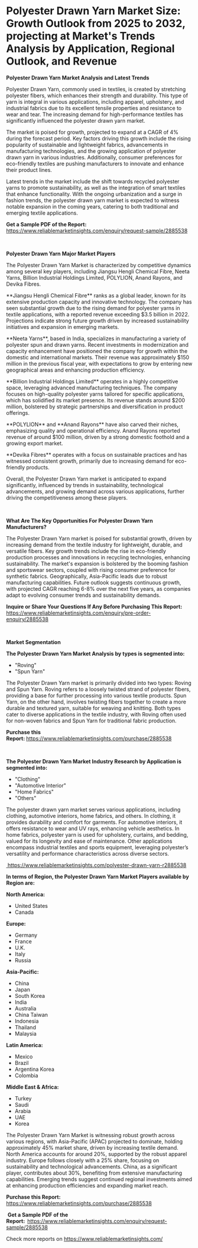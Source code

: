 <p><h1>Polyester Drawn Yarn Market Size: Growth Outlook from 2025 to 2032, projecting at Market's Trends Analysis by Application, Regional Outlook, and Revenue</h1></p><p><strong>Polyester Drawn Yarn Market Analysis and Latest Trends</strong></p>
<p><p>Polyester Drawn Yarn, commonly used in textiles, is created by stretching polyester fibers, which enhances their strength and durability. This type of yarn is integral in various applications, including apparel, upholstery, and industrial fabrics due to its excellent tensile properties and resistance to wear and tear. The increasing demand for high-performance textiles has significantly influenced the polyester drawn yarn market.</p><p>The market is poised for growth, projected to expand at a CAGR of 4% during the forecast period. Key factors driving this growth include the rising popularity of sustainable and lightweight fabrics, advancements in manufacturing technologies, and the growing application of polyester drawn yarn in various industries. Additionally, consumer preferences for eco-friendly textiles are pushing manufacturers to innovate and enhance their product lines.</p><p>Latest trends in the market include the shift towards recycled polyester yarns to promote sustainability, as well as the integration of smart textiles that enhance functionality. With the ongoing urbanization and a surge in fashion trends, the polyester drawn yarn market is expected to witness notable expansion in the coming years, catering to both traditional and emerging textile applications.</p></p>
<p><strong>Get a Sample PDF of the Report:&nbsp;</strong> <a href="https://www.reliablemarketinsights.com/enquiry/request-sample/2885538?utm_campaign=3005&utm_medium=2&utm_source=Github&utm_content=ia&utm_term=13032025&utm_id=polyester-drawn-yarn">https://www.reliablemarketinsights.com/enquiry/request-sample/2885538</a></p>
<p>&nbsp;</p>
<p><strong>Polyester Drawn Yarn Major Market Players</strong></p>
<p><p>The Polyester Drawn Yarn Market is characterized by competitive dynamics among several key players, including Jiangsu Hengli Chemical Fibre, Neeta Yarns, Billion Industrial Holdings Limited, POLYLION, Anand Rayons, and Devika Fibres. </p><p>**Jiangsu Hengli Chemical Fibre** ranks as a global leader, known for its extensive production capacity and innovative technology. The company has seen substantial growth due to the rising demand for polyester yarns in textile applications, with a reported revenue exceeding $3.5 billion in 2022. Projections indicate strong future growth driven by increased sustainability initiatives and expansion in emerging markets.</p><p>**Neeta Yarns**, based in India, specializes in manufacturing a variety of polyester spun and drawn yarns. Recent investments in modernization and capacity enhancement have positioned the company for growth within the domestic and international markets. Their revenue was approximately $150 million in the previous fiscal year, with expectations to grow by entering new geographical areas and enhancing production efficiency.</p><p>**Billion Industrial Holdings Limited** operates in a highly competitive space, leveraging advanced manufacturing techniques. The company focuses on high-quality polyester yarns tailored for specific applications, which has solidified its market presence. Its revenue stands around $200 million, bolstered by strategic partnerships and diversification in product offerings.</p><p>**POLYLION** and **Anand Rayons** have also carved their niches, emphasizing quality and operational efficiency. Anand Rayons reported revenue of around $100 million, driven by a strong domestic foothold and a growing export market.</p><p>**Devika Fibres** operates with a focus on sustainable practices and has witnessed consistent growth, primarily due to increasing demand for eco-friendly products. </p><p>Overall, the Polyester Drawn Yarn market is anticipated to expand significantly, influenced by trends in sustainability, technological advancements, and growing demand across various applications, further driving the competitiveness among these players.</p></p>
<p>&nbsp;</p>
<p><strong>What Are The Key Opportunities For Polyester Drawn Yarn Manufacturers?</strong></p>
<p><p>The Polyester Drawn Yarn market is poised for substantial growth, driven by increasing demand from the textile industry for lightweight, durable, and versatile fibers. Key growth trends include the rise in eco-friendly production processes and innovations in recycling technologies, enhancing sustainability. The market's expansion is bolstered by the booming fashion and sportswear sectors, coupled with rising consumer preference for synthetic fabrics. Geographically, Asia-Pacific leads due to robust manufacturing capabilities. Future outlook suggests continuous growth, with projected CAGR reaching 6-8% over the next five years, as companies adapt to evolving consumer trends and sustainability demands.</p></p>
<p><strong>Inquire or Share Your Questions If Any Before Purchasing This Report:</strong> <a href="https://www.reliablemarketinsights.com/enquiry/pre-order-enquiry/2885538?utm_campaign=3005&utm_medium=2&utm_source=Github&utm_content=ia&utm_term=13032025&utm_id=polyester-drawn-yarn">https://www.reliablemarketinsights.com/enquiry/pre-order-enquiry/2885538</a></p>
<p>&nbsp;</p>
<p><strong>Market Segmentation</strong></p>
<p><strong>The Polyester Drawn Yarn Market Analysis by types is segmented into:</strong></p>
<p><ul><li>"Roving"</li><li>"Spun Yarn"</li></ul></p>
<p><p>The Polyester Drawn Yarn market is primarily divided into two types: Roving and Spun Yarn. Roving refers to a loosely twisted strand of polyester fibers, providing a base for further processing into various textile products. Spun Yarn, on the other hand, involves twisting fibers together to create a more durable and textured yarn, suitable for weaving and knitting. Both types cater to diverse applications in the textile industry, with Roving often used for non-woven fabrics and Spun Yarn for traditional fabric production.</p></p>
<p><strong>Purchase this Report:&nbsp;</strong><a href="https://www.reliablemarketinsights.com/purchase/2885538?utm_campaign=3005&utm_medium=2&utm_source=Github&utm_content=ia&utm_term=13032025&utm_id=polyester-drawn-yarn">https://www.reliablemarketinsights.com/purchase/2885538</a></p>
<p>&nbsp;</p>
<p><strong>The Polyester Drawn Yarn Market Industry Research by Application is segmented into:</strong></p>
<p><ul><li>"Clothing"</li><li>"Automotive Interior"</li><li>"Home Fabrics"</li><li>"Others"</li></ul></p>
<p><p>The polyester drawn yarn market serves various applications, including clothing, automotive interiors, home fabrics, and others. In clothing, it provides durability and comfort for garments. For automotive interiors, it offers resistance to wear and UV rays, enhancing vehicle aesthetics. In home fabrics, polyester yarn is used for upholstery, curtains, and bedding, valued for its longevity and ease of maintenance. Other applications encompass industrial textiles and sports equipment, leveraging polyester’s versatility and performance characteristics across diverse sectors.</p></p>
<p><a href="https://www.reliablemarketinsights.com/polyester-drawn-yarn-r2885538?utm_campaign=3005&utm_medium=2&utm_source=Github&utm_content=ia&utm_term=13032025&utm_id=polyester-drawn-yarn">&nbsp;https://www.reliablemarketinsights.com/polyester-drawn-yarn-r2885538</a></p>
<p><strong>In terms of Region, the Polyester Drawn Yarn Market Players available by Region are:</strong></p>
<p>
    <p> <strong> North America: </strong>
        <ul>
            <li>United States</li>
            <li>Canada</li>
        </ul>
        </p> 
    <p> <strong> Europe: </strong>
        <ul>
            <li>Germany</li>
            <li>France</li>
            <li>U.K.</li>
            <li>Italy</li>
            <li>Russia</li>
        </ul>
        </p> 
    <p> <strong> Asia-Pacific: </strong>
        <ul>
            <li>China</li>
            <li>Japan</li>
            <li>South Korea</li>
            <li>India</li>
            <li>Australia</li>
            <li>China Taiwan</li>
            <li>Indonesia</li>
            <li>Thailand</li>
            <li>Malaysia</li>
        </ul>
        </p> 
    <p> <strong> Latin America: </strong>
        <ul>
            <li>Mexico</li>
            <li>Brazil</li>
            <li>Argentina Korea</li>
            <li>Colombia</li>
        </ul>
        </p> 
    <p> <strong> Middle East & Africa: </strong>
        <ul>
            <li>Turkey</li>
            <li>Saudi</li>
            <li>Arabia</li>
            <li>UAE</li>
            <li>Korea</li>
        </ul>
    </p>
    </p>
<p><p>The Polyester Drawn Yarn Market is witnessing robust growth across various regions, with Asia-Pacific (APAC) projected to dominate, holding approximately 45% market share, driven by increasing textile demand. North America accounts for around 20%, supported by the robust apparel industry. Europe follows closely with a 25% share, focusing on sustainability and technological advancements. China, as a significant player, contributes about 30%, benefiting from extensive manufacturing capabilities. Emerging trends suggest continued regional investments aimed at enhancing production efficiencies and expanding market reach.</p></p>
<p><strong>Purchase this Report: </strong><a href="https://www.reliablemarketinsights.com/purchase/2885538?utm_campaign=3005&utm_medium=2&utm_source=Github&utm_content=ia&utm_term=13032025&utm_id=polyester-drawn-yarn">https://www.reliablemarketinsights.com/purchase/2885538</a></p>
<p>&nbsp;<strong>Get a Sample PDF of the Report:&nbsp;&nbsp;</strong><a href="https://www.reliablemarketinsights.com/enquiry/request-sample/2885538?utm_campaign=3005&utm_medium=2&utm_source=Github&utm_content=ia&utm_term=13032025&utm_id=polyester-drawn-yarn">https://www.reliablemarketinsights.com/enquiry/request-sample/2885538</a></p>
<p><strong></strong></p>
<p>Check more reports on <a href="https://www.reliablemarketinsights.com/?utm_campaign=3005&utm_medium=2&utm_source=Github&utm_content=ia&utm_term=13032025&utm_id=polyester-drawn-yarn">https://www.reliablemarketinsights.com/</a></p>